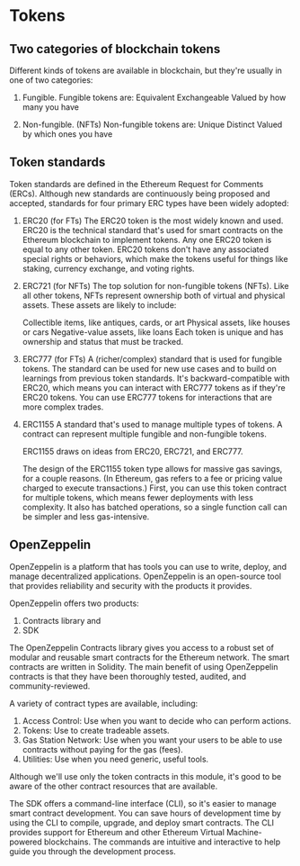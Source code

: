 # Tokens

## Two categories of blockchain tokens

Different kinds of tokens are available in blockchain, but they're usually in one of two categories:

1.  Fungible. Fungible tokens are:
        Equivalent
        Exchangeable
        Valued by how many you have

2.  Non-fungible. (NFTs) Non-fungible tokens are:
        Unique
        Distinct
        Valued by which ones you have

## Token standards

Token standards are defined in the Ethereum Request for Comments (ERCs). 
Although new standards are continuously being proposed and accepted, 
standards for four primary ERC types have been widely adopted:

1.  ERC20 (for FTs)
    The ERC20 token is the most widely known and used. 
    ERC20 is the technical standard that's used for smart contracts on the Ethereum blockchain to implement tokens.
    Any one ERC20 token is equal to any other token. 
    ERC20 tokens don't have any associated special rights or behaviors, which make the tokens useful for things like staking, currency exchange, and voting rights.

2.  ERC721 (for NFTs)
    The top solution for non-fungible tokens (NFTs). Like all other tokens, NFTs represent ownership both of virtual and physical assets. These assets are likely to include:

    Collectible items, like antiques, cards, or art
    Physical assets, like houses or cars
    Negative-value assets, like loans
    Each token is unique and has ownership and status that must be tracked.

3.  ERC777 (for FTs)
    A (richer/complex) standard that is used for fungible tokens. 
    The standard can be used for new use cases and to build on learnings from previous token standards. 
    It's backward-compatible with ERC20, which means you can interact with ERC777 tokens as if they're ERC20 tokens. 
    You can use ERC777 tokens for interactions that are more complex trades.

4.  ERC1155
    A standard that's used to manage multiple types of tokens. 
    A contract can represent multiple fungible and non-fungible tokens.

    ERC1155 draws on ideas from ERC20, ERC721, and ERC777.

    The design of the ERC1155 token type allows for massive gas savings, for a couple reasons. 
    (In Ethereum, gas refers to a fee or pricing value charged to execute transactions.) 
    First, you can use this token contract for multiple tokens, which means fewer deployments with less complexity. 
    It also has batched operations, so a single function call can be simpler and less gas-intensive.

## OpenZeppelin

OpenZeppelin is a platform that has tools you can use to write, deploy, and manage decentralized applications. 
OpenZeppelin is an open-source tool that provides reliability and security with the products it provides.

OpenZeppelin offers two products:
1.  Contracts library and 
2.  SDK

The OpenZeppelin Contracts library gives you access to a robust set of modular and reusable smart contracts for the Ethereum network. 
The smart contracts are written in Solidity. 
The main benefit of using OpenZeppelin contracts is that they have been thoroughly tested, audited, and community-reviewed.

A variety of contract types are available, including:

1.  Access Control:         Use when you want to decide who can perform actions.
2.  Tokens:                 Use to create tradeable assets.
3.  Gas Station Network:    Use when you want your users to be able to use contracts without paying for the gas (fees).
4.  Utilities:              Use when you need generic, useful tools.

Although we'll use only the token contracts in this module, it's good to be aware of the other contract resources that are available.



The SDK offers a command-line interface (CLI), so it's easier to manage smart contract development. 
You can save hours of development time by using the CLI to compile, upgrade, and deploy smart contracts. 
The CLI provides support for Ethereum and other Ethereum Virtual Machine-powered blockchains. 
The commands are intuitive and interactive to help guide you through the development process.
